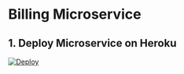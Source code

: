 # Billing Microservice

## 1. Deploy Microservice on Heroku
[![Deploy](https://www.herokucdn.com/deploy/button.svg)](https://heroku.com/deploy)
